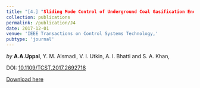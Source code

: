 ```yaml
---
title: "[4.] "Sliding Mode Control of Underground Coal Gasification Energy Conversion Process"
collection: publications
permalink: /publication/J4
date: 2017-12-01
venue: 'IEEE Transactions on Control Systems Technology,'
pubtype: 'journal'
---
```

*by* **A.A.Uppal**, Y. M. Alsmadi, V. I. Utkin, A. I. Bhatti and S. A. Khan, 

DOI: [10.1109/TCST.2017.2692718](https://doi.org/10.1109/TCST.2017.2692718)

[Download here](https://aauppal.github.io/files/J4.pdf)

